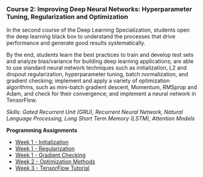 ### Course 2: Improving Deep Neural Networks: Hyperparameter Tuning, Regularization and Optimization

In the second course of the Deep Learning Specialization, students open the deep learning black box to understand the processes that drive performance and generate good results systematically.

By the end, students learn the best practices to train and develop test sets and analyze bias/variance for building deep learning applications; are able to use standard neural network techniques such as initialization, L2 and dropout regularization, hyperparameter tuning, batch normalization, and gradient checking; implement and apply a variety of optimization algorithms, such as mini-batch gradient descent, Momentum, RMSprop and Adam, and check for their convergence; and implement a neural network in TensorFlow.

*Skills: Gated Recurrent Unit (GRU), Recurrent Neural Network, Natural Language Processing, Long Short Term Memory (LSTM), Attention Models*

**Programming Assignments**

- [Week 1 - Initialization](https://github.com/mrodriguezsanz/DeepLearningAI-DeepLearningSpecialization/blob/6cca59f6a4be1957a8985fa2d924d7f78f02c037/Course2/C2_W1_Initialization.ipynb)
- [Week 1 - Regularization](https://github.com/mrodriguezsanz/DeepLearningAI-DeepLearningSpecialization/blob/6cca59f6a4be1957a8985fa2d924d7f78f02c037/Course2/C2_W1_Regularization.ipynb)
- [Week 1 - Gradient Checking](https://github.com/mrodriguezsanz/DeepLearningAI-DeepLearningSpecialization/blob/6cca59f6a4be1957a8985fa2d924d7f78f02c037/Course2/C2_W1_Gradient_Checking.ipynb)
- [Week 2 - Optimization Methods](https://github.com/mrodriguezsanz/DeepLearningAI-DeepLearningSpecialization/blob/6cca59f6a4be1957a8985fa2d924d7f78f02c037/Course2/C2_W2_Optimization_methods.ipynb)
- [Week 3 - TensorFlow Tutorial](https://github.com/mrodriguezsanz/DeepLearningAI-DeepLearningSpecialization/blob/6cca59f6a4be1957a8985fa2d924d7f78f02c037/Course2/C2_W3_Tensorflow_introduction.ipynb)
